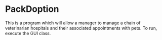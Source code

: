 # PackDoption
This is a program which will allow a manager to manage a chain of veterinarian hospitals and their associated appointments with pets.  To run, execute the GUI class.
